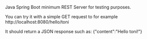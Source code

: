 Java Spring Boot minimum REST Server for testing purposes.

You can try it with a simple GET request to for example http://localhost:8080/hello/toni

It should return a JSON response such as: {"content":"Hello toni!"}